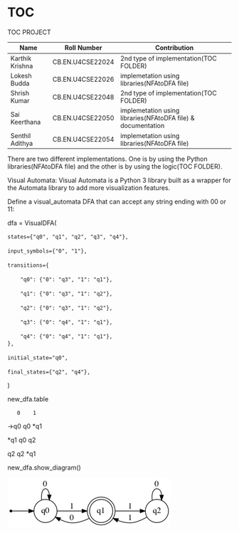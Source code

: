 # TOC
TOC PROJECT

|      Name          | Roll Number       |   Contribution                                                 |
|--------------------|-------------------|----------------------------------------------------------------|
| Karthik Krishna    | CB.EN.U4CSE22024  |  2nd type of implementation(TOC FOLDER)                        |
| Lokesh Budda       | CB.EN.U4CSE22026  |  implemetation using libraries(NFAtoDFA file)                  |
| Shrish Kumar       | CB.EN.U4CSE22048  |  2nd type of implementation(TOC FOLDER)                        |
| Sai Keerthana      | CB.EN.U4CSE22050  |  implemetation using libraries(NFAtoDFA file) & documentation  |
| Senthil Adithya    | CB.EN.U4CSE22054  |  implemetation using libraries(NFAtoDFA file)                  |


There are two different implementations.
One is by using the Python libraries(NFAtoDFA file) and the other is by using the logic(TOC FOLDER).

Visual Automata:
Visual Automata is a Python 3 library built as a wrapper for the Automata library to add more visualization features.

Define a visual_automata DFA that can accept any string ending with 00 or 11:

dfa = VisualDFA(

    states={"q0", "q1", "q2", "q3", "q4"},
    
    input_symbols={"0", "1"},
    
    transitions={
    
        "q0": {"0": "q3", "1": "q1"},
        
        "q1": {"0": "q3", "1": "q2"},
        
        "q2": {"0": "q3", "1": "q2"},
        
        "q3": {"0": "q4", "1": "q1"},
        
        "q4": {"0": "q4", "1": "q1"},
    },
    
    initial_state="q0",
    
    final_states={"q2", "q4"},

)

new_dfa.table

       0    1

 →q0  q0  *q1

 *q1  q0   q2

 q2   q2  *q1

new_dfa.show_diagram()

![](https://github.com/LokeshBUD/TOC/blob/main/state.jpeg)
